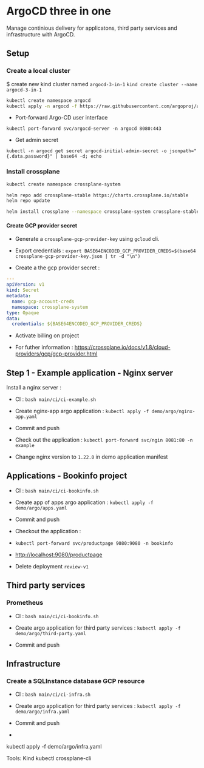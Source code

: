 # ArgoCD three in one
Manage continious delivery for applicatons, third party services and infrastructure with ArgoCD.

## Setup

### Create a local cluster

$ create new kind cluster named `argocd-3-in-1`
```kind create cluster --name argocd-3-in-1```

```bash
kubectl create namespace argocd
kubectl apply -n argocd -f https://raw.githubusercontent.com/argoproj/argo-cd/stable/manifests/install.yaml
```

- Port-forward Argo-CD user interface

```kubectl port-forward svc/argocd-server -n argocd 8080:443```

- Get admin secret 

```kubectl -n argocd get secret argocd-initial-admin-secret -o jsonpath="{.data.password}" | base64 -d; echo```

### Install crossplane

```bash
kubectl create namespace crossplane-system

helm repo add crossplane-stable https://charts.crossplane.io/stable
helm repo update

helm install crossplane --namespace crossplane-system crossplane-stable/crossplane
```

#### Create GCP provider secret 

* Generate a `crossplane-gcp-provider-key` using `gcloud` cli. 
* Export credentials : `export BASE64ENCODED_GCP_PROVIDER_CREDS=$(base64 crossplane-gcp-provider-key.json | tr -d "\n")`

* Create a the gcp provider secret :

```yaml
---
apiVersion: v1
kind: Secret
metadata:
  name: gcp-account-creds
  namespace: crossplane-system
type: Opaque
data:
  credentials: ${BASE64ENCODED_GCP_PROVIDER_CREDS}
```

* Activate billing on project

- For futher information : https://crossplane.io/docs/v1.8/cloud-providers/gcp/gcp-provider.html 

## Step 1 - Example application - Nginx server

Install a nginx server :

- CI : `bash main/ci/ci-example.sh`

- Create nginx-app argo application : `kubectl apply -f demo/argo/nginx-app.yaml`

- Commit and push

- Check out the application : `kubectl port-forward svc/ngin 8081:80 -n example`
  
- Change nginx version to `1.22.0` in demo application manifest

## Applications - Bookinfo project

- CI : `bash main/ci/ci-bookinfo.sh`

- Create app of apps argo application : `kubectl apply -f demo/argo/apps.yaml`

- Commit and push

- Checkout the application :

- `kubectl port-forward svc/productpage 9080:9080 -n bookinfo`

- <http://localhost:9080/productpage>

- Delete deployment `review-v1`

## Third party services

### Prometheus

- CI : `bash main/ci/ci-bookinfo.sh`

- Create argo application for third party services : `kubectl apply -f demo/argo/third-party.yaml`

- Commit and push

## Infrastructure

### Create a SQLInstance database GCP resource

- CI : `bash main/ci/ci-infra.sh`

- Create argo application for third party services : `kubectl apply -f demo/argo/infra.yaml`

- Commit and push
- 


kubectl apply -f demo/argo/infra.yaml



Tools: 
Kind
kubectl
crossplane-cli 
